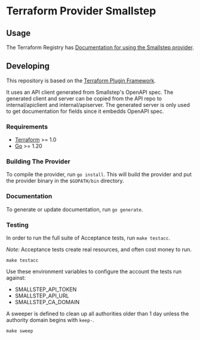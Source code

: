 # Terraform Provider Smallstep

## Usage

The Terraform Registry has [Documentation for using the Smallstep provider](https://registry.terraform.io/providers/smallstep/smallstep/latest/docs).

## Developing

This repository is based on the [Terraform Plugin Framework](https://github.com/hashicorp/terraform-plugin-framework).

It uses an API client generated from Smallstep's OpenAPI spec.
The generated client and server can be copied from the API repo to internal/apiclient and internal/apiserver.
The generated server is only used to get documentation for fields since it embedds OpenAPI spec.

### Requirements

- [Terraform](https://www.terraform.io/downloads.html) >= 1.0
- [Go](https://golang.org/doc/install) >= 1.20

### Building The Provider

To compile the provider, run `go install`. This will build the provider and put the provider binary in the `$GOPATH/bin` directory.

### Documentation

To generate or update documentation, run `go generate`.

### Testing
In order to run the full suite of Acceptance tests, run `make testacc`.

*Note:* Acceptance tests create real resources, and often cost money to run.
```shell
make testacc
```

Use these environment variables to configure the account the tests run against:
* SMALLSTEP_API_TOKEN
* SMALLSTEP_API_URL
* SMALLSTEP_CA_DOMAIN

A sweeper is defined to clean up all authorities older than 1 day unless the authority domain begins with `keep-`.

```shell
make sweep
```
